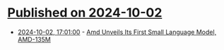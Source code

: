 # [Published on 2024-10-02](index.md)

* [2024-10-02, 17:01:00](https://soylentnews.org/article.pl?sid=24/10/02/0512256&from=rss) - [Amd Unveils Its First Small Language Model, AMD-135M](https://soylentnews.org/article.pl?sid=24/10/02/0512256&from=rss)
